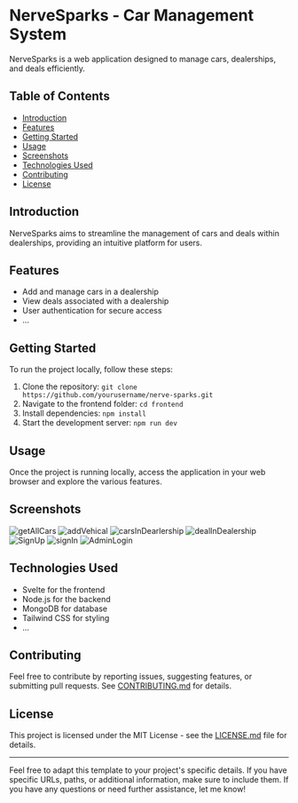# NerveSparks - Car Management System

NerveSparks is a web application designed to manage cars, dealerships, and deals efficiently.

## Table of Contents

- [Introduction](#introduction)
- [Features](#features)
- [Getting Started](#getting-started)
- [Usage](#usage)
- [Screenshots](#screenshots)
- [Technologies Used](#technologies-used)
- [Contributing](#contributing)
- [License](#license)

## Introduction

NerveSparks aims to streamline the management of cars and deals within dealerships, providing an intuitive platform for users.

## Features

- Add and manage cars in a dealership
- View deals associated with a dealership
- User authentication for secure access
- ...

## Getting Started

To run the project locally, follow these steps:

1. Clone the repository: `git clone https://github.com/yourusername/nerve-sparks.git`
2. Navigate to the frontend folder: `cd frontend`
3. Install dependencies: `npm install`
4. Start the development server: `npm run dev`

## Usage

Once the project is running locally, access the application in your web browser and explore the various features.

## Screenshots


![getAllCars](https://github.com/Hansraj8149/carDealership/assets/91865531/7b611f33-61b4-492f-be42-2d627bb91bc6)
![addVehical](https://github.com/Hansraj8149/carDealership/assets/91865531/99010e7b-399c-4fb6-b851-3094a8244964)
![carsInDearlership](https://github.com/Hansraj8149/carDealership/assets/91865531/2437a414-3c27-43da-aeaf-c686f2450b2f)
![dealInDealership](https://github.com/Hansraj8149/carDealership/assets/91865531/c25f8374-a27f-4d73-bf31-86949622cfcb)
![SignUp](https://github.com/Hansraj8149/carDealership/assets/91865531/4596a017-6a2f-4137-8107-93be36475b92)
![signIn](https://github.com/Hansraj8149/carDealership/assets/91865531/061ec0c3-f91c-4432-8532-e770540d170f)
![AdminLogin](https://github.com/Hansraj8149/carDealership/assets/91865531/b87d2005-a7cf-4091-bbda-38cd43afe533)

## Technologies Used

- Svelte for the frontend
- Node.js for the backend
- MongoDB for database
- Tailwind CSS for styling
- ...

## Contributing

Feel free to contribute by reporting issues, suggesting features, or submitting pull requests. See [CONTRIBUTING.md](/CONTRIBUTING.md) for details.

## License

This project is licensed under the MIT License - see the [LICENSE.md](/LICENSE.md) file for details.

---

Feel free to adapt this template to your project's specific details. If you have specific URLs, paths, or additional information, make sure to include them. If you have any questions or need further assistance, let me know!



